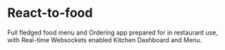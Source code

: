 # React-to-food
Full fledged food menu and Ordering app prepared for in restaurant use, with Real-time Websockets enabled Kitchen Dashboard and Menu.
